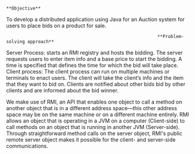                                                                   **Objective**

To develop a distributed application using Java for an Auction system for users to place bids on a product for sale.





                                                             **Problem-solving approach**

Server Process: starts an RMI registry and hosts the bidding. The server requests users to enter item info and a base price to start the bidding. A time is specified that defines the time for which the bid will take place.
Client process: The client process can run on multiple machines or terminals to enact users. The client will take the client’s info and the item that they want to bid on. Clients are notified about other bids bid by other clients and are informed about the bid winner. 

We make use of RMI, an API that enables one object to call a method on another object that is in a different address space—this other address space may be on the same machine or on a different machine entirely. RMI allows an object that is operating in a JVM on a computer (Client-side) to call methods on an object that is running in another JVM (Server-side). Through straightforward method calls on the server object, RMI's public remote server object makes it possible for the client- and server-side communications.
